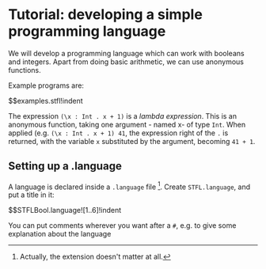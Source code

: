 
 Tutorial: developing a simple programming language
====================================================

We will develop a programming language which can work with booleans and integers. Apart from doing basic arithmetic, we can use anonymous functions.

Example programs are:

$$examples.stfl!indent



The expression `(\x : Int . x + 1)` is a _lambda expression_. This is an anonymous function, taking one argument - named x- of type `Int`. When applied (e.g. `(\x : Int . x + 1) 41`, the expression right of the `.` is returned, with the variable `x` substituted by the argument, becoming `41 + 1`.


 Setting up a .language
------------------------

A language is declared inside a `.language` file [^extension]. Create `STFL.language`, and put a title in it:

[^extension]: Actually, the extension doesn't matter at all.

$$STFLBool.language![1..6]!indent

You can put comments wherever you want after a `#`, e.g. to give some explanation about the language 
